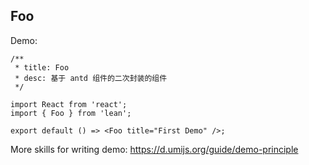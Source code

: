 ## Foo

Demo:

```tsx
/**
 * title: Foo
 * desc: 基于 antd 组件的二次封装的组件
 */

import React from 'react';
import { Foo } from 'lean';

export default () => <Foo title="First Demo" />;
```

More skills for writing demo: <https://d.umijs.org/guide/demo-principle>
